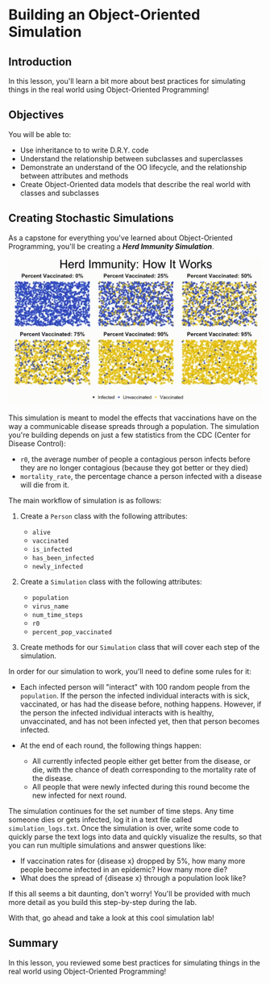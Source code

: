 
# Building an Object-Oriented Simulation

## Introduction

In this lesson, you'll learn a bit more about best practices for simulating things in the real world using Object-Oriented Programming!

## Objectives

You will be able to:

* Use inheritance to to write D.R.Y. code 
* Understand the relationship between subclasses and superclasses
* Demonstrate an understand of the OO lifecycle, and the relationship between attributes and methods
* Create Object-Oriented data models that describe the real world with classes and subclasses


## Creating Stochastic Simulations

As a capstone for everything you've learned about Object-Oriented Programming, you'll be creating a **_Herd Immunity Simulation_**.


<img src='images/herd_immunity.gif'>


This simulation is meant to model the effects that vaccinations have on the way a communicable disease spreads through a population. The simulation you're building depends on just a few statistics from the CDC (Center for Disease Control):

* `r0`, the average number of people a contagious person infects before they are no longer contagious (because they got better or they died)
* `mortality_rate`, the percentage chance a person infected with a disease will die from it.

The main workflow of simulation is as follows:

1. Create a `Person` class with the following attributes:
    * `alive`
    * `vaccinated`
    * `is_infected`
    * `has_been_infected`
    * `newly_infected`
    
1. Create a `Simulation` class with the following attributes:
    * `population`
    * `virus_name`
    * `num_time_steps`
    * `r0`
    * `percent_pop_vaccinated`

1. Create methods for our `Simulation` class that will cover each step of the simulation. 

In order for our simulation to work, you'll need to define some rules for it:

* Each infected person will "interact" with 100 random people from the `population`. If the person the infected individual interacts with is sick, vaccinated, or has had the disease before, nothing happens. However, if the person the infected individual interacts with is healthy, unvaccinated, and has not been infected yet, then that person becomes infected. 

* At the end of each round, the following things happen:
    * All currently infected people either get better from the disease, or die, with the chance of death corresponding to the mortality rate of the disease. 
    * All people that were newly infected during this round become the new infected for next round.  
    
The simulation continues for the set number of time steps.  Any time someone dies or gets infected, log it in a text file called `simulation_logs.txt`.  Once the simulation is over, write some code to quickly parse the text logs into data and quickly visualize the results, so that you can run multiple simulations and answer questions like: 

* If vaccination rates for {disease x} dropped by 5%, how many more people become infected in an epidemic? How many more die?
* What does the spread of {disease x} through a population look like?

If this all seems a bit daunting, don't worry! You'll be provided with much more detail as you build this step-by-step during the lab. 

With that, go ahead and take a look at this cool simulation lab!

## Summary

In this lesson, you reviewed some best practices for simulating things in the real world using Object-Oriented Programming!
